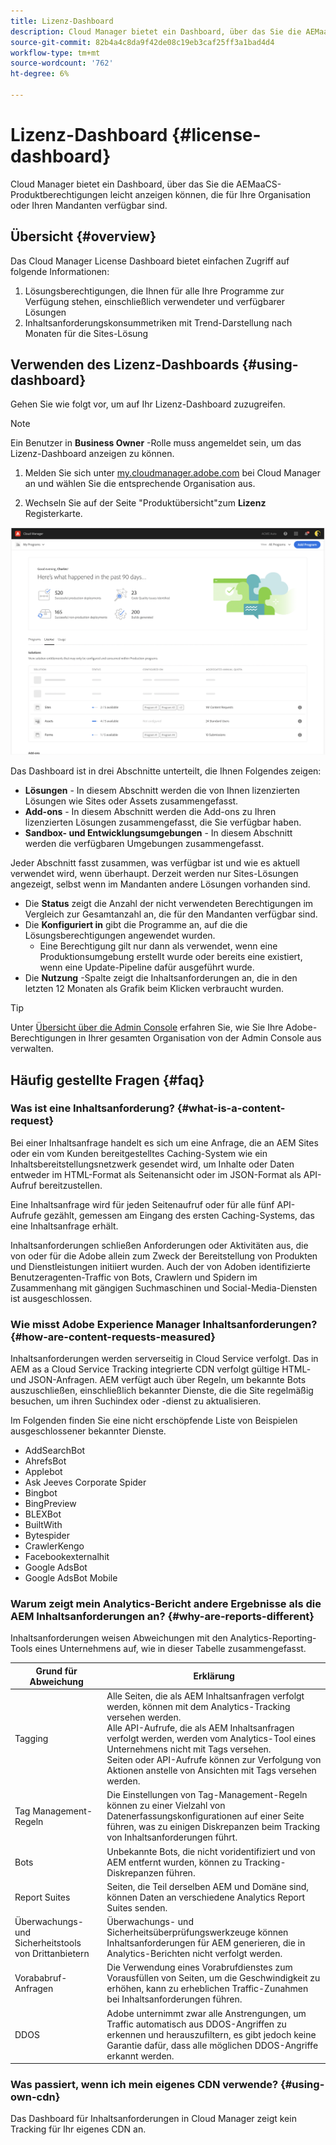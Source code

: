 ```yaml
---
title: Lizenz-Dashboard
description: Cloud Manager bietet ein Dashboard, über das Sie die AEMaaCS-Produktberechtigungen leicht anzeigen können, die für Ihre Organisation oder Ihren Mandanten verfügbar sind.
source-git-commit: 82b4a4c8da9f42de08c19eb3caf25ff3a1bad4d4
workflow-type: tm+mt
source-wordcount: '762'
ht-degree: 6%

---
```



# Lizenz-Dashboard {#license-dashboard}

Cloud Manager bietet ein Dashboard, über das Sie die AEMaaCS-Produktberechtigungen leicht anzeigen können, die für Ihre Organisation oder Ihren Mandanten verfügbar sind.

## Übersicht {#overview}

Das Cloud Manager License Dashboard bietet einfachen Zugriff auf folgende Informationen:

1. Lösungsberechtigungen, die Ihnen für alle Ihre Programme zur Verfügung stehen, einschließlich verwendeter und verfügbarer Lösungen
1. Inhaltsanforderungskonsummetriken mit Trend-Darstellung nach Monaten für die Sites-Lösung

## Verwenden des Lizenz-Dashboards {#using-dashboard}

Gehen Sie wie folgt vor, um auf Ihr Lizenz-Dashboard zuzugreifen.

>[!NOTE]
>
>Ein Benutzer in **Business Owner** -Rolle muss angemeldet sein, um das Lizenz-Dashboard anzeigen zu können.

1. Melden Sie sich unter [my.cloudmanager.adobe.com](https://my.cloudmanager.adobe.com/) bei Cloud Manager an und wählen Sie die entsprechende Organisation aus.

1. Wechseln Sie auf der Seite &quot;Produktübersicht&quot;zum **Lizenz** Registerkarte.

![Lizenz-Dashboard](assets/license-dashboard.png)

Das Dashboard ist in drei Abschnitte unterteilt, die Ihnen Folgendes zeigen:

* **Lösungen** - In diesem Abschnitt werden die von Ihnen lizenzierten Lösungen wie Sites oder Assets zusammengefasst.
* **Add-ons** - In diesem Abschnitt werden die Add-ons zu Ihren lizenzierten Lösungen zusammengefasst, die Sie verfügbar haben.
* **Sandbox- und Entwicklungsumgebungen** - In diesem Abschnitt werden die verfügbaren Umgebungen zusammengefasst.

Jeder Abschnitt fasst zusammen, was verfügbar ist und wie es aktuell verwendet wird, wenn überhaupt. Derzeit werden nur Sites-Lösungen angezeigt, selbst wenn im Mandanten andere Lösungen vorhanden sind.

* Die **Status** zeigt die Anzahl der nicht verwendeten Berechtigungen im Vergleich zur Gesamtanzahl an, die für den Mandanten verfügbar sind.
* Die **Konfiguriert in** gibt die Programme an, auf die die Lösungsberechtigungen angewendet wurden.
   * Eine Berechtigung gilt nur dann als verwendet, wenn eine Produktionsumgebung erstellt wurde oder bereits eine existiert, wenn eine Update-Pipeline dafür ausgeführt wurde.
* Die **Nutzung** -Spalte zeigt die Inhaltsanforderungen an, die in den letzten 12 Monaten als Grafik beim Klicken verbraucht wurden.

>[!TIP]
>
>Unter [Übersicht über die Admin Console](https://helpx.adobe.com/de/enterprise/using/admin-console.html) erfahren Sie, wie Sie Ihre Adobe-Berechtigungen in Ihrer gesamten Organisation von der Admin Console aus verwalten.

## Häufig gestellte Fragen {#faq}

### Was ist eine Inhaltsanforderung? {#what-is-a-content-request}

Bei einer Inhaltsanfrage handelt es sich um eine Anfrage, die an AEM Sites oder ein vom Kunden bereitgestelltes Caching-System wie ein Inhaltsbereitstellungsnetzwerk gesendet wird, um Inhalte oder Daten entweder im HTML-Format als Seitenansicht oder im JSON-Format als API-Aufruf bereitzustellen.

Eine Inhaltsanfrage wird für jeden Seitenaufruf oder für alle fünf API-Aufrufe gezählt, gemessen am Eingang des ersten Caching-Systems, das eine Inhaltsanfrage erhält.

Inhaltsanforderungen schließen Anforderungen oder Aktivitäten aus, die von oder für die Adobe allein zum Zweck der Bereitstellung von Produkten und Dienstleistungen initiiert wurden. Auch der von Adoben identifizierte Benutzeragenten-Traffic von Bots, Crawlern und Spidern im Zusammenhang mit gängigen Suchmaschinen und Social-Media-Diensten ist ausgeschlossen.

### Wie misst Adobe Experience Manager Inhaltsanforderungen? {#how-are-content-requests-measured}

Inhaltsanforderungen werden serverseitig in Cloud Service verfolgt. Das in AEM as a Cloud Service Tracking integrierte CDN verfolgt gültige HTML- und JSON-Anfragen. AEM verfügt auch über Regeln, um bekannte Bots auszuschließen, einschließlich bekannter Dienste, die die Site regelmäßig besuchen, um ihren Suchindex oder -dienst zu aktualisieren.

Im Folgenden finden Sie eine nicht erschöpfende Liste von Beispielen ausgeschlossener bekannter Dienste.

* AddSearchBot
* AhrefsBot
* Applebot
* Ask Jeeves Corporate Spider
* Bingbot
* BingPreview
* BLEXBot
* BuiltWith
* Bytespider
* CrawlerKengo
* Facebookexternalhit
* Google AdsBot
* Google AdsBot Mobile

### Warum zeigt mein Analytics-Bericht andere Ergebnisse als die AEM Inhaltsanforderungen an? {#why-are-reports-different}

Inhaltsanforderungen weisen Abweichungen mit den Analytics-Reporting-Tools eines Unternehmens auf, wie in dieser Tabelle zusammengefasst.

| Grund für Abweichung | Erklärung |
|---|---|
| Tagging | Alle Seiten, die als AEM Inhaltsanfragen verfolgt werden, können mit dem Analytics-Tracking versehen werden.<br>Alle API-Aufrufe, die als AEM Inhaltsanfragen verfolgt werden, werden vom Analytics-Tool eines Unternehmens nicht mit Tags versehen.<br>Seiten oder API-Aufrufe können zur Verfolgung von Aktionen anstelle von Ansichten mit Tags versehen werden. |
| Tag Management-Regeln | Die Einstellungen von Tag-Management-Regeln können zu einer Vielzahl von Datenerfassungskonfigurationen auf einer Seite führen, was zu einigen Diskrepanzen beim Tracking von Inhaltsanforderungen führt. |
| Bots | Unbekannte Bots, die nicht voridentifiziert und von AEM entfernt wurden, können zu Tracking-Diskrepanzen führen. |
| Report Suites | Seiten, die Teil derselben AEM und Domäne sind, können Daten an verschiedene Analytics Report Suites senden. |
| Überwachungs- und Sicherheitstools von Drittanbietern | Überwachungs- und Sicherheitsüberprüfungswerkzeuge können Inhaltsanforderungen für AEM generieren, die in Analytics-Berichten nicht verfolgt werden. |
| Vorababruf-Anfragen | Die Verwendung eines Vorabrufdienstes zum Vorausfüllen von Seiten, um die Geschwindigkeit zu erhöhen, kann zu erheblichen Traffic-Zunahmen bei Inhaltsanforderungen führen. |
| DDOS | Adobe unternimmt zwar alle Anstrengungen, um Traffic automatisch aus DDOS-Angriffen zu erkennen und herauszufiltern, es gibt jedoch keine Garantie dafür, dass alle möglichen DDOS-Angriffe erkannt werden. |

### Was passiert, wenn ich mein eigenes CDN verwende? {#using-own-cdn}

Das Dashboard für Inhaltsanforderungen in Cloud Manager zeigt kein Tracking für Ihr eigenes CDN an.
